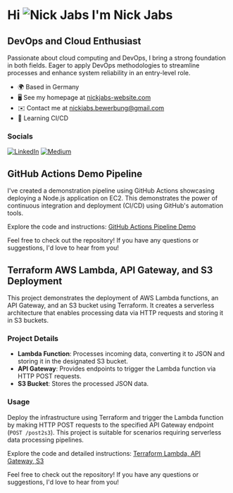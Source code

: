# Hi ![Nick Jabs](https://user-images.githubusercontent.com/18350557/176309783-0785949b-9127-417c-8b55-ab5a4333674e.gif) I'm Nick Jabs

## DevOps and Cloud Enthusiast

Passionate about cloud computing and DevOps, I bring a strong foundation in both fields. Eager to apply DevOps methodologies to streamline processes and enhance system reliability in an entry-level role.

- 🌍 Based in Germany
- 🖥️ See my homepage at [nickjabs-website.com](http://nickjabs-website.com/)
- ✉️ Contact me at [nickjabs.bewerbung@gmail.com](mailto:nickjabs.bewerbung@gmail.com)
- 🧠 Learning CI/CD

### Socials

[![LinkedIn](https://raw.githubusercontent.com/danielcranney/readme-generator/main/public/icons/socials/linkedin.svg)](https://www.linkedin.com/in/nickjabs/)
[![Medium](https://raw.githubusercontent.com/danielcranney/readme-generator/main/public/icons/socials/medium.svg)](http://www.medium.com/@nickjabs)

## GitHub Actions Demo Pipeline

I've created a demonstration pipeline using GitHub Actions showcasing deploying a Node.js application on EC2. This demonstrates the power of continuous integration and deployment (CI/CD) using GitHub's automation tools.

Explore the code and instructions: [GitHub Actions Pipeline Demo](https://github.com/nickjabs/github-actions-pipeline)

Feel free to check out the repository! If you have any questions or suggestions, I'd love to hear from you!

## Terraform AWS Lambda, API Gateway, and S3 Deployment

This project demonstrates the deployment of AWS Lambda functions, an API Gateway, and an S3 bucket using Terraform. It creates a serverless architecture that enables processing data via HTTP requests and storing it in S3 buckets.

### Project Details

- **Lambda Function**: Processes incoming data, converting it to JSON and storing it in the designated S3 bucket.
- **API Gateway**: Provides endpoints to trigger the Lambda function via HTTP POST requests.
- **S3 Bucket**: Stores the processed JSON data.

### Usage

Deploy the infrastructure using Terraform and trigger the Lambda function by making HTTP POST requests to the specified API Gateway endpoint (`POST /post2s3`). This project is suitable for scenarios requiring serverless data processing pipelines.

Explore the code and detailed instructions: [Terraform Lambda, API Gateway, S3](https://github.com/nickjabs/terraform-lambda-apigw-s3)

Feel free to check out the repository! If you have any questions or suggestions, I'd love to hear from you!

